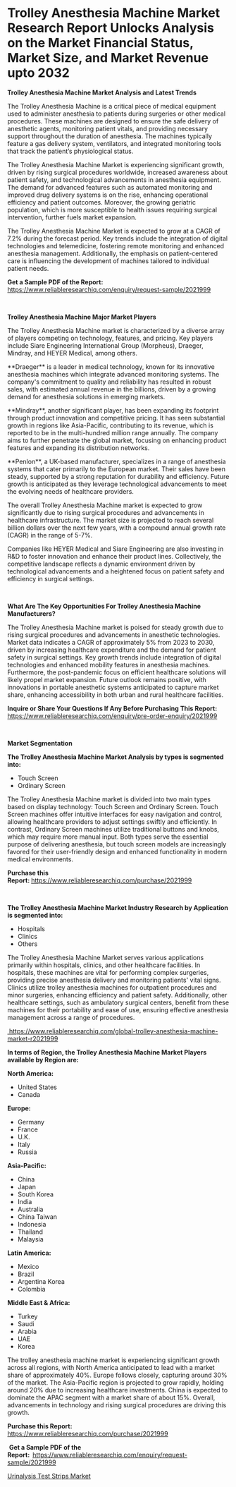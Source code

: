 <p><h1>Trolley Anesthesia Machine Market Research Report Unlocks Analysis on the Market Financial Status, Market Size, and Market Revenue upto 2032</h1></p><p><strong>Trolley Anesthesia Machine Market Analysis and Latest Trends</strong></p>
<p><p>The Trolley Anesthesia Machine is a critical piece of medical equipment used to administer anesthesia to patients during surgeries or other medical procedures. These machines are designed to ensure the safe delivery of anesthetic agents, monitoring patient vitals, and providing necessary support throughout the duration of anesthesia. The machines typically feature a gas delivery system, ventilators, and integrated monitoring tools that track the patient’s physiological status.</p><p>The Trolley Anesthesia Machine Market is experiencing significant growth, driven by rising surgical procedures worldwide, increased awareness about patient safety, and technological advancements in anesthesia equipment. The demand for advanced features such as automated monitoring and improved drug delivery systems is on the rise, enhancing operational efficiency and patient outcomes. Moreover, the growing geriatric population, which is more susceptible to health issues requiring surgical intervention, further fuels market expansion.</p><p>The Trolley Anesthesia Machine Market is expected to grow at a CAGR of 7.2% during the forecast period. Key trends include the integration of digital technologies and telemedicine, fostering remote monitoring and enhanced anesthesia management. Additionally, the emphasis on patient-centered care is influencing the development of machines tailored to individual patient needs.</p></p>
<p><strong>Get a Sample PDF of the Report:&nbsp;</strong> <a href="https://www.reliableresearchiq.com/enquiry/request-sample/2021999?utm_campaign=2293&utm_medium=2&utm_source=Github&utm_content=ia&utm_term=29032025&utm_id=trolley-anesthesia-machine">https://www.reliableresearchiq.com/enquiry/request-sample/2021999</a></p>
<p>&nbsp;</p>
<p><strong>Trolley Anesthesia Machine Major Market Players</strong></p>
<p><p>The Trolley Anesthesia Machine market is characterized by a diverse array of players competing on technology, features, and pricing. Key players include Siare Engineering International Group (Morpheus), Draeger, Mindray, and HEYER Medical, among others.</p><p>**Draeger** is a leader in medical technology, known for its innovative anesthesia machines which integrate advanced monitoring systems. The company's commitment to quality and reliability has resulted in robust sales, with estimated annual revenue in the billions, driven by a growing demand for anesthesia solutions in emerging markets.</p><p>**Mindray**, another significant player, has been expanding its footprint through product innovation and competitive pricing. It has seen substantial growth in regions like Asia-Pacific, contributing to its revenue, which is reported to be in the multi-hundred million range annually. The company aims to further penetrate the global market, focusing on enhancing product features and expanding its distribution networks.</p><p>**Penlon**, a UK-based manufacturer, specializes in a range of anesthesia systems that cater primarily to the European market. Their sales have been steady, supported by a strong reputation for durability and efficiency. Future growth is anticipated as they leverage technological advancements to meet the evolving needs of healthcare providers.</p><p>The overall Trolley Anesthesia Machine market is expected to grow significantly due to rising surgical procedures and advancements in healthcare infrastructure. The market size is projected to reach several billion dollars over the next few years, with a compound annual growth rate (CAGR) in the range of 5-7%.</p><p>Companies like HEYER Medical and Siare Engineering are also investing in R&D to foster innovation and enhance their product lines. Collectively, the competitive landscape reflects a dynamic environment driven by technological advancements and a heightened focus on patient safety and efficiency in surgical settings.</p></p>
<p>&nbsp;</p>
<p><strong>What Are The Key Opportunities For Trolley Anesthesia Machine Manufacturers?</strong></p>
<p><p>The Trolley Anesthesia Machine market is poised for steady growth due to rising surgical procedures and advancements in anesthetic technologies. Market data indicates a CAGR of approximately 5% from 2023 to 2030, driven by increasing healthcare expenditure and the demand for patient safety in surgical settings. Key growth trends include integration of digital technologies and enhanced mobility features in anesthesia machines. Furthermore, the post-pandemic focus on efficient healthcare solutions will likely propel market expansion. Future outlook remains positive, with innovations in portable anesthetic systems anticipated to capture market share, enhancing accessibility in both urban and rural healthcare facilities.</p></p>
<p><strong>Inquire or Share Your Questions If Any Before Purchasing This Report:</strong> <a href="https://www.reliableresearchiq.com/enquiry/pre-order-enquiry/2021999?utm_campaign=2293&utm_medium=2&utm_source=Github&utm_content=ia&utm_term=29032025&utm_id=trolley-anesthesia-machine">https://www.reliableresearchiq.com/enquiry/pre-order-enquiry/2021999</a></p>
<p>&nbsp;</p>
<p><strong>Market Segmentation</strong></p>
<p><strong>The Trolley Anesthesia Machine Market Analysis by types is segmented into:</strong></p>
<p><ul><li>Touch Screen</li><li>Ordinary Screen</li></ul></p>
<p><p>The Trolley Anesthesia Machine market is divided into two main types based on display technology: Touch Screen and Ordinary Screen. Touch Screen machines offer intuitive interfaces for easy navigation and control, allowing healthcare providers to adjust settings swiftly and efficiently. In contrast, Ordinary Screen machines utilize traditional buttons and knobs, which may require more manual input. Both types serve the essential purpose of delivering anesthesia, but touch screen models are increasingly favored for their user-friendly design and enhanced functionality in modern medical environments.</p></p>
<p><strong>Purchase this Report:&nbsp;</strong><a href="https://www.reliableresearchiq.com/purchase/2021999?utm_campaign=2293&utm_medium=2&utm_source=Github&utm_content=ia&utm_term=29032025&utm_id=trolley-anesthesia-machine">https://www.reliableresearchiq.com/purchase/2021999</a></p>
<p>&nbsp;</p>
<p><strong>The Trolley Anesthesia Machine Market Industry Research by Application is segmented into:</strong></p>
<p><ul><li>Hospitals</li><li>Clinics</li><li>Others</li></ul></p>
<p><p>The Trolley Anesthesia Machine Market serves various applications primarily within hospitals, clinics, and other healthcare facilities. In hospitals, these machines are vital for performing complex surgeries, providing precise anesthesia delivery and monitoring patients' vital signs. Clinics utilize trolley anesthesia machines for outpatient procedures and minor surgeries, enhancing efficiency and patient safety. Additionally, other healthcare settings, such as ambulatory surgical centers, benefit from these machines for their portability and ease of use, ensuring effective anesthesia management across a range of procedures.</p></p>
<p><a href="https://www.reliableresearchiq.com/global-trolley-anesthesia-machine-market-r2021999?utm_campaign=2293&utm_medium=2&utm_source=Github&utm_content=ia&utm_term=29032025&utm_id=trolley-anesthesia-machine">&nbsp;https://www.reliableresearchiq.com/global-trolley-anesthesia-machine-market-r2021999</a></p>
<p><strong>In terms of Region, the Trolley Anesthesia Machine Market Players available by Region are:</strong></p>
<p>
    <p> <strong> North America: </strong>
        <ul>
            <li>United States</li>
            <li>Canada</li>
        </ul>
        </p> 
    <p> <strong> Europe: </strong>
        <ul>
            <li>Germany</li>
            <li>France</li>
            <li>U.K.</li>
            <li>Italy</li>
            <li>Russia</li>
        </ul>
        </p> 
    <p> <strong> Asia-Pacific: </strong>
        <ul>
            <li>China</li>
            <li>Japan</li>
            <li>South Korea</li>
            <li>India</li>
            <li>Australia</li>
            <li>China Taiwan</li>
            <li>Indonesia</li>
            <li>Thailand</li>
            <li>Malaysia</li>
        </ul>
        </p> 
    <p> <strong> Latin America: </strong>
        <ul>
            <li>Mexico</li>
            <li>Brazil</li>
            <li>Argentina Korea</li>
            <li>Colombia</li>
        </ul>
        </p> 
    <p> <strong> Middle East & Africa: </strong>
        <ul>
            <li>Turkey</li>
            <li>Saudi</li>
            <li>Arabia</li>
            <li>UAE</li>
            <li>Korea</li>
        </ul>
    </p>
    </p>
<p><p>The trolley anesthesia machine market is experiencing significant growth across all regions, with North America anticipated to lead with a market share of approximately 40%. Europe follows closely, capturing around 30% of the market. The Asia-Pacific region is projected to grow rapidly, holding around 20% due to increasing healthcare investments. China is expected to dominate the APAC segment with a market share of about 15%. Overall, advancements in technology and rising surgical procedures are driving this growth.</p></p>
<p><strong>Purchase this Report: </strong><a href="https://www.reliableresearchiq.com/purchase/2021999?utm_campaign=2293&utm_medium=2&utm_source=Github&utm_content=ia&utm_term=29032025&utm_id=trolley-anesthesia-machine">https://www.reliableresearchiq.com/purchase/2021999</a></p>
<p>&nbsp;<strong>Get a Sample PDF of the Report:&nbsp;&nbsp;</strong><a href="https://www.reliableresearchiq.com/enquiry/request-sample/2021999?utm_campaign=2293&utm_medium=2&utm_source=Github&utm_content=ia&utm_term=29032025&utm_id=trolley-anesthesia-machine">https://www.reliableresearchiq.com/enquiry/request-sample/2021999</a></p>
<p><strong></strong></p>
<p><p><a href="https://github.com/bensemilia864/Market-Research-Report-List-1/blob/main/urinalysis-test-strips-market.md?utm_campaign=2293&utm_medium=2&utm_source=Github&utm_content=ia&utm_term=29032025&utm_id=trolley-anesthesia-machine">Urinalysis Test Strips Market</a></p></p>